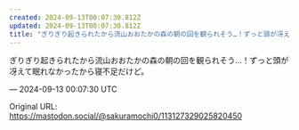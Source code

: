 ```yaml
---
created: 2024-09-13T00:07:30.812Z
updated: 2024-09-13T00:07:30.812Z
title: "ぎりぎり起きられたから流山おおたかの森の朝の回を観られそう…！ずっと頭が冴えて眠[...]"
---
```


<p>ぎりぎり起きられたから流山おおたかの森の朝の回を観られそう…！ずっと頭が冴えて眠れなかったから寝不足だけど。</p>

&mdash; 2024-09-13 00:07:30 UTC

Original URL: https://mastodon.social/@sakuramochi0/113127329025820450
